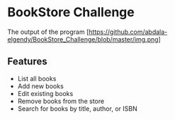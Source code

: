 # BookStore Challenge

The output of the program 
[https://github.com/abdala-elgendy/BookStore_Challenge/blob/master/img.png]


## Features

-  List all books
-  Add new books
-  Edit existing books
-  Remove books from the store
-  Search for books by title, author, or ISBN

